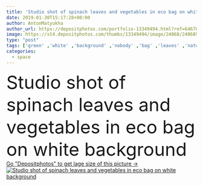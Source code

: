 ```yaml
---
title: 'Studio shot of spinach leaves and vegetables in eco bag on white background'
date: 2019-01-30T15:17:28+00:00
author: AntonMatyukha
author_url: https://depositphotos.com/portfolio-13349494.html?ref=64678756
image: https://st4.depositphotos.com/thumbs/13349494/image/24068/240689982/api_thumb_450.jpg?forcejpeg=true
type: "post"
tags: ['green' ,'white' ,'background' ,'nobody' ,'bag' ,'leaves' ,'natural' ,'food' ,'diet' ,'nutrition' ,'vegetables' ,'organic' ,'eco' ,'nutrient' ,'vegeterian' ,'nutritious' ,'chili' ,'carrots' ,'cabbage' ,'spinach' ,'broccoli' ,'leeks' ,'Healthy Eating' ,'copy space' ,'Studio Shot' ,'bell peppers' ,'healthy food' ,'cherry tomatoes' ]
categories: 
  - space
---
```

<div aling="center">
            <font size="60"> Studio shot of spinach leaves and vegetables in eco bag on white background</font>   
</div>
<div>
    <a href='https://st4.depositphotos.com/thumbs/13349494/image/24068/240689982/api_thumb_450.jpg?forcejpeg=true?ref=64678756' target=_blank > Go "Depositphotos" to get lage size of this picture ->
        <img href='https://st4.depositphotos.com/thumbs/13349494/image/24068/240689982/api_thumb_450.jpg?forcejpeg=true?ref=64678756' src='https://st4.depositphotos.com/13349494/24068/i/950/depositphotos_240689982-stock-photo-studio-shot-spinach-leaves-vegetables.jpg?forcejpeg=true' alt='Studio shot of spinach leaves and vegetables in eco bag on white background' >
    </a>
</div>
